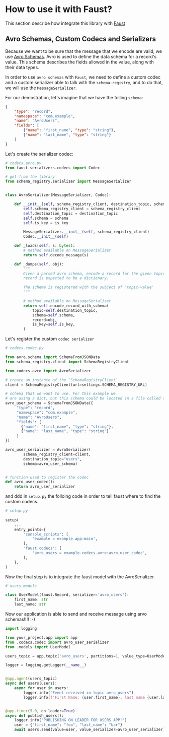 # How to use it with Faust?

This section describe how integrate this library with [Faust](https://faust.readthedocs.io/en/latest/)


Avro Schemas, Custom Codecs and Serializers
-------------------------------------------

Because we want to be sure that the message that we encode are valid, we use [Avro Schemas](https://docs.oracle.com/database/nosql-12.1.3.1/GettingStartedGuide/avroschemas.html).
Avro is used to define the data schema for a record's value. This schema describes the fields allowed in the value, along with their data types.

In order to use `avro schemas` with `Faust`, we need to define a custom codec and a custom serializer able to talk with the `schema-registry`, and to do that, we will use the `MessageSerializer`.

For our demostration, let's imagine that we have the folling `schema`:

```json
{
    "type": "record",
    "namespace": "com.example",
    "name": "AvroUsers",
    "fields": [
        {"name": "first_name", "type": "string"},
        {"name": "last_name", "type": "string"}
    ]
}
```

Let's create the serializer codec:

```python
# codecs.avro.py
from faust.serializers.codecs import Codec

# get from the library
from schema_registry.serializer import MessageSerializer


class AvroSerializer(MessageSerializer, Codec):

    def __init__(self, schema_registry_client, destination_topic, schema, is_key=False):
        self.schema_registry_client = schema_registry_client
        self.destination_topic = destination_topic
        self.schema = schema
        self.is_key = is_key

        MessageSerializer.__init__(self, schema_registry_client)
        Codec.__init__(self)

    def _loads(self, s: bytes):
        # method available on MessageSerializer
        return self.decode_message(s)

    def _dumps(self, obj):
        """
        Given a parsed avro schema, encode a record for the given topic.  The
        record is expected to be a dictionary.

        The schema is registered with the subject of 'topic-value'
        """

        # method available on MessageSerializer
        return self.encode_record_with_schema(
            topic=self.destination_topic,
            schema=self.schema,
            record=obj,
            is_key=self.is_key,
        )
```

Let's register the custom `codec serializer`

```python
# codecs.codec.py

from avro.schema import SchemaFromJSONData
from schema_registry.client import SchemaRegistryClient

from codecs.avro import AvroSerializer

# create an instance of the `SchemaRegistryClient`
client = SchemaRegistryClient(url=settings.SCHEMA_REGISTRY_URL)

# schema that we want to use. For this example we 
# are using a dict, but this schema could be located in a file called avro_user_schema.avsc
avro_user_schema = SchemaFromJSONData({
     "type": "record",
     "namespace": "com.example",
     "name": "AvroUsers",
     "fields": [
       {"name": "first_name", "type": "string"},
       {"name": "last_name", "type": "string"}
     ]
})

avro_user_serializer = AvroSerializer(
        schema_registry_client=client,
        destination_topic="users",
        schema=avro_user_schema)


# function used to register the codec
def avro_user_codec():
    return avro_user_serializer
```

and ddd in `setup.py` the folloing code in order to tell faust where to find the custom codecs.

```python
# setup.py
 
setup(
    ...
    entry_points={
        'console_scripts': [
            'example = example.app:main',
        ],
        'faust.codecs': [
            'avro_users = example.codecs.avro:avro_user_codec',
        ],
    },
)
```

Now the final step is to integrate the faust model with the AvroSerializer.

```python
# users.models

class UserModel(faust.Record, serializer='avro_users'):
    first_name: str
    last_name: str
```

Now our application is able to send and receive message using arvo schemas!!!! :-)

```python
import logging

from your_project.app import app
from .codecs.codec import avro_user_serializer
from .models import UserModel

users_topic = app.topic('avro_users', partitions=1, value_type=UserModel)

logger = logging.getLogger(__name__)


@app.agent(users_topic)
async def users(users):
    async for user in users:
        logger.info("Event received in topic avro_users")
        logger.info(f"First Name: {user.first_name}, last name {user.last_name}")


@app.timer(5.0, on_leader=True)
async def publish_users():
    logger.info('PUBLISHING ON LEADER FOR USERS APP!')
    user = {"first_name": "foo", "last_name": "bar"}
    await users.send(value=user, value_serializer=avro_user_serializer)
```
